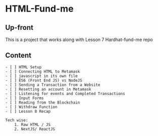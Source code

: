 # HTML-Fund-me

## Up-front

This is a project that works along with Lesson 7 Hardhat-fund-me repo

## Content

	- [ ] HTML Setup
	- [ ] Connecting HTML to Metamask
	- [ ] javascript in its own file
	- [ ] ES6 (Front End JS) vs NodeJS
	- [ ] Sending a Transaction from a Website
	- [ ] Resetting an account in Metamask
	- [ ] Listening for events and Completed Transactions
	- [ ] Input Forms
	- [ ] Reading from the Blockchain
	- [ ] Withdraw Function
	- [ ] Lesson 8 Recap

	Tech wise:
		1. Raw HTML / JS
		2. NextJS/ ReactJS
